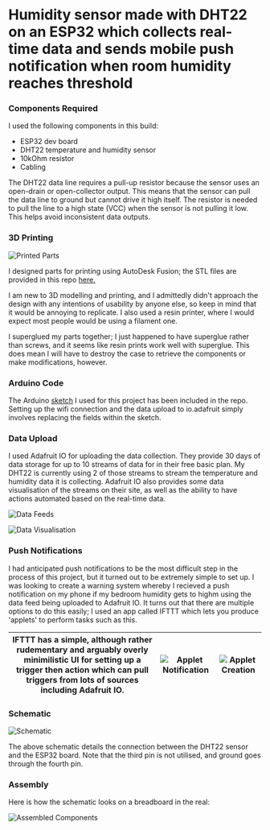 # Humidity sensor made with DHT22 on an ESP32 which collects real-time data and sends mobile push notification when room humidity reaches threshold

### Components Required

I used the following components in this build:
- ESP32 dev board
- DHT22 temperature and humidity sensor
- 10kOhm resistor
- Cabling

The DHT22 data line requires a pull-up resistor because the sensor uses an open-drain or open-collector output. This means that the sensor can pull the data line to ground but cannot drive it high itself. The resistor is needed to pull the line to a high state (VCC) when the sensor is not pulling it low. This helps avoid inconsistent data outputs.

### 3D Printing
![Printed Parts](https://i.imgur.com/QjTFGLD.png)

I designed parts for printing using AutoDesk Fusion; the STL files are provided in this repo [here.](https://github.com/richmulvany/deej/tree/master/stl)

I am new to 3D modelling and printing, and I admittedly didn't approach the design with any intentions of usability by anyone else, so keep in mind that it would be annoying to replicate. I also used a resin printer, where I would expect most people would be using a filament one. 

I superglued my parts together; I just happened to have superglue rather than screws, and it seems like resin prints work well with superglue. This does mean I will have to destroy the case to retrieve the components or make modifications, however. 

### Arduino Code

The Arduino [sketch](https://github.com/richmulvany/deej/tree/master/Arduino/mixer_sketch) I used for this project has been included in the repo. Setting up the wifi connection and the data upload to io.adafruit simply involves replacing the fields within the sketch. 

### Data Upload

I used Adafruit IO for uploading the data collection. They provide 30 days of data storage for up to 10 streams of data for in their free basic plan. My DHT22 is currently using 2 of those streams to stream the temperature and humidity data it is collecting. Adafruit IO also provides some data visualisation of the streams on their site, as well as the ability to have actions automated based on the real-time data. 

![Data Feeds](https://i.imgur.com/1gKBF6E.png)

![Data Visualisation](https://i.imgur.com/OAueMAA.png)

### Push Notifications

I had anticipated push notifications to be the most difficult step in the process of this project, but it turned out to be extremely simple to set up. I was looking to create a warning system whereby I recieved a push notification on my phone if my bedroom humidity gets to highm using the data feed being uploaded to Adafruit IO. It turns out that there are multiple options to do this easily; I used an app called IFTTT which lets you produce 'applets' to perform tasks such as this. 

|IFTTT has a simple, although rather rudementary and arguably overly minimilistic UI for setting up a trigger then action which can pull triggers from lots of sources including Adafruit IO.|![Applet Notification](https://i.imgur.com/BplXoob.png)|![Applet Creation](https://i.imgur.com/cqKTodE.png)|
|--|--|--|

### Schematic

![Schematic](https://i0.wp.com/randomnerdtutorials.com/wp-content/uploads/2019/04/dht_esp32_bb.png?w=714&quality=100&strip=all&ssl=1)

The above schematic details the connection between the DHT22 sensor and the ESP32 board. Note that the third pin is not utilised, and ground goes through the fourth pin. 

### Assembly

Here is how the schematic looks on a breadboard in the real:

![Assembled Components](https://i.imgur.com/axD5lwk.jpg) 


